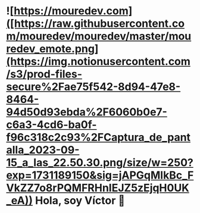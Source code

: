 # ![https://mouredev.com]([https://raw.githubusercontent.com/mouredev/mouredev/master/mouredev_emote.png](https://img.notionusercontent.com/s3/prod-files-secure%2Fae75f542-8d94-47e8-8464-94d50d93ebda%2F6060b0e7-c6a3-4cd6-ba0f-f96c318c2c93%2FCaptura_de_pantalla_2023-09-15_a_las_22.50.30.png/size/w=250?exp=1731189150&sig=jAPGqMlkBc_FVkZZ7o8rPQMFRHnIEJZ5zEjqH0UK_eA)) Hola, soy Víctor 👋

